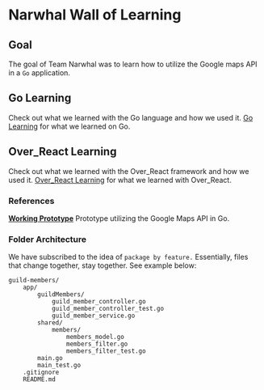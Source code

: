 # Narwhal Wall of Learning

## Goal
The goal of Team Narwhal was to learn how to utilize the Google maps API in a `Go` application.

## Go Learning
Check out what we learned with the Go language and how we used it.  [Go Learning][Go Learning] for what we learned on Go.

## Over_React Learning
Check out what we learned with the Over_React framework and how we used it. [Over_React Learning][Over React Learning] for what we learned with Over_React.

### References
[**Working Prototype**][HamsterAPI Google Maps API Prototype] Prototype utilizing the Google Maps API in Go.

### Folder Architecture
We have subscribed to the idea of `package by feature.` Essentially, files that change together, stay together. See example below:

```
guild-members/
    app/
        guildMembers/
            guild_member_controller.go
            guild_member_controller_test.go
            guild_member_service.go
        shared/
            members/
                members_model.go
                members_filter.go
                members_filter_test.go
        main.go
        main_test.go
    .gitignore
    README.md
```

[Go Learning]: ./learning/GoReadme.md
[Over React Learning]: ./learning/OverReactReadme.md

[HamsterAPI Google Maps API Prototype]: https://github.com/Narwhal-Pillar/hamsterApi/blob/google-api/app/features/places/place_controller.go
